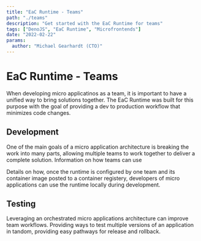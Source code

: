 ```yaml
---
title: "EaC Runtime - Teams"
path: "./teams"
description: "Get started with the EaC Runtime for teams"
tags: ["DenoJS", "EaC Runtime", "Microfrontends"]
date: "2022-02-22"
params:
  author: "Michael Gearhardt (CTO)"
---
```


# EaC Runtime - Teams

When developing micro applicatinos as a team, it is important to have a unified
way to bring solutions together. The EaC Runtime was built for this purpose with
the goal of providing a dev to production workflow that minimizes code changes.

## Development

One of the main goals of a micro application architecture is breaking the work
into many parts, allowing multiple teams to work together to deliver a complete
solution. Information on how teams can use

Details on how, once the runtime is configured by one team and its container
image posted to a container registery, developers of micro applications can use
the runtime locally during development.

## Testing

Leveraging an orchestrated micro applications architecture can improve team
workflows. Providing ways to test multiple versions of an application in tandom,
providing easy pathways for release and rollback.
